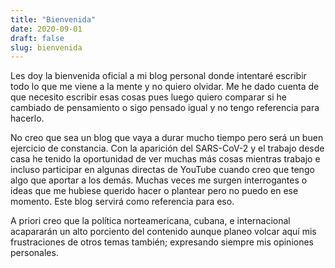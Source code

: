 ```yaml
---
title: "Bienvenida"
date: 2020-09-01
draft: false
slug: bienvenida
---
```

Les doy la bienvenida oficial a mi blog personal donde intentaré escribir todo lo que me viene a la mente y no quiero olvidar. Me he dado cuenta de que necesito escribir esas cosas pues luego quiero comparar si he cambiado de pensamiento o sigo pensado igual y no tengo referencia para hacerlo.

No creo que sea un blog que vaya a durar mucho tiempo pero será un buen ejercicio de constancia. Con la aparición del SARS-CoV-2 y el trabajo desde casa he tenido la oportunidad de ver muchas más cosas mientras trabajo e incluso participar en algunas directas de YouTube cuando creo que tengo algo que aportar a los demás. Muchas veces me surgen interrogantes o ideas que me hubiese querido hacer o plantear pero no puedo en ese momento. Este blog servirá como referencia para eso.

A priori creo que la política norteamericana, cubana, e internacional acapararán un alto porciento del contenido aunque planeo volcar aquí mis frustraciones de otros temas también; expresando siempre mis opiniones personales.

